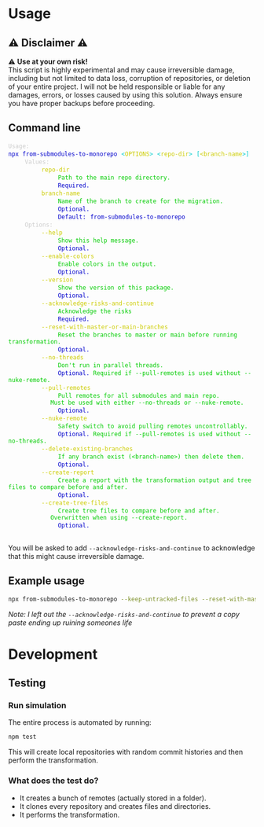 # Usage

## ⚠ Disclaimer ⚠

⚠ **Use at your own risk!**  
This script is highly experimental and may cause irreversible damage, including but not limited to data loss, corruption of repositories, or deletion of your entire project. I will not be held responsible or liable for any damages, errors, or losses caused by using this solution. Always ensure you have proper backups before proceeding.

## Command line

<div id="command-line-usage-begin"></div>

<pre>
<code style="color: rgb(204, 204, 204);">Usage:</code>
<code style="color: rgb(0, 0, 204);">npx from-submodules-to-monorepo</code> <code style="color: rgb(0, 204, 204);">&lt;</code><code style="color: rgb(204, 204, 0);">OPTIONS</code><code style="color: rgb(0, 204, 204);">&gt;</code> <code style="color: rgb(0, 204, 204);">&lt;</code><code style="color: rgb(204, 204, 0);">repo-dir</code><code style="color: rgb(0, 204, 204);">&gt;</code> <code style="color: rgb(0, 204, 204);">[</code><code style="color: rgb(204, 204, 0);">&lt;branch-name</code><code style="color: rgb(0, 204, 204);">&gt;]</code>
    <code style="color: rgb(204, 204, 204);">Values:</code>
        <code style="color: rgb(204, 204, 0);">repo-dir</code>
            <code style="color: rgb(0, 204, 0);">Path to the main repo directory.</code>
            <code style="color: rgb(0, 0, 204);">Required.</code>
        <code style="color: rgb(204, 204, 0);">branch-name</code>
            <code style="color: rgb(0, 204, 0);">Name of the branch to create for the migration.</code>
            <code style="color: rgb(0, 0, 204);">Optional.</code>
            <code style="color: rgb(0, 0, 204);">Default:</code> <code style="color: rgb(0, 0, 204);">from-submodules-to-monorepo</code>
    <code style="color: rgb(204, 204, 204);">Options:</code>
        <code style="color: rgb(204, 204, 0);">--help</code>
            <code style="color: rgb(0, 204, 0);">Show this help message.</code>
            <code style="color: rgb(0, 0, 204);">Optional.</code><code style="color: rgb(0, 204, 0);"></code>
        <code style="color: rgb(204, 204, 0);">--enable-colors</code>
            <code style="color: rgb(0, 204, 0);">Enable colors in the output.</code>
            <code style="color: rgb(0, 0, 204);">Optional.</code><code style="color: rgb(0, 204, 0);"></code>
        <code style="color: rgb(204, 204, 0);">--version</code>
            <code style="color: rgb(0, 204, 0);">Show the version of this package.</code>
            <code style="color: rgb(0, 0, 204);">Optional.</code><code style="color: rgb(0, 204, 0);"></code>
        <code style="color: rgb(204, 204, 0);">--acknowledge-risks-and-continue</code>
            <code style="color: rgb(0, 204, 0);">Acknowledge the risks</code>
            <code style="color: rgb(0, 0, 204);">Required.</code><code style="color: rgb(0, 204, 0);"></code>
        <code style="color: rgb(204, 204, 0);">--reset-with-master-or-main-branches</code>
            <code style="color: rgb(0, 204, 0);">Reset the branches to master or main before running transformation.</code>
            <code style="color: rgb(0, 0, 204);">Optional.</code><code style="color: rgb(0, 204, 0);"></code>
        <code style="color: rgb(204, 204, 0);">--no-threads</code>
            <code style="color: rgb(0, 204, 0);">Don&#039;t run in parallel threads.</code>
            <code style="color: rgb(0, 0, 204);">Optional.</code><code style="color: rgb(0, 204, 0);"> Required if --pull-remotes is used without --nuke-remote.</code>
        <code style="color: rgb(204, 204, 0);">--pull-remotes</code>
            <code style="color: rgb(0, 204, 0);">Pull remotes for all submodules and main repo.
            Must be used with either --no-threads or --nuke-remote.</code>
            <code style="color: rgb(0, 0, 204);">Optional.</code><code style="color: rgb(0, 204, 0);"></code>
        <code style="color: rgb(204, 204, 0);">--nuke-remote</code>
            <code style="color: rgb(0, 204, 0);">Safety switch to avoid pulling remotes uncontrollably.</code>
            <code style="color: rgb(0, 0, 204);">Optional.</code><code style="color: rgb(0, 204, 0);"> Required if --pull-remotes is used without --no-threads.</code>
        <code style="color: rgb(204, 204, 0);">--delete-existing-branches</code>
            <code style="color: rgb(0, 204, 0);">If any branch exist (&lt;branch-name&gt;) then delete them.</code>
            <code style="color: rgb(0, 0, 204);">Optional.</code><code style="color: rgb(0, 204, 0);"></code>
        <code style="color: rgb(204, 204, 0);">--create-report</code>
            <code style="color: rgb(0, 204, 0);">Create a report with the transformation output and tree files to compare before and after.</code>
            <code style="color: rgb(0, 0, 204);">Optional.</code><code style="color: rgb(0, 204, 0);"></code>
        <code style="color: rgb(204, 204, 0);">--create-tree-files</code>
            <code style="color: rgb(0, 204, 0);">Create tree files to compare before and after.
            Overwritten when using --create-report.</code>
            <code style="color: rgb(0, 0, 204);">Optional.</code><code style="color: rgb(0, 204, 0);"></code>

</pre>

<div id="command-line-usage-end"></div>

You will be asked to add `--acknowledge-risks-and-continue` to acknowledge that this might cause irreversible damage.

## Example usage

```bash
npx from-submodules-to-monorepo --keep-untracked-files --reset-with-master-or-main-branches --delete-existing-branches /home/user/dev/my-very-huge-project transform-repository
```

*Note: I left out the `--acknowledge-risks-and-continue` to prevent a copy paste ending up ruining someones life*

# Development

## Testing

### Run simulation

The entire process is automated by running:

```bash
npm test
```

This will create local repositories with random commit histories and then perform the transformation.

### What does the test do?

- It creates a bunch of remotes (actually stored in a folder).
- It clones every repository and creates files and directories.
- It performs the transformation.
